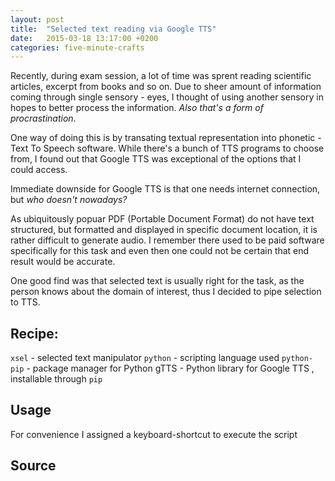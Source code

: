 ```yaml
---
layout: post
title:  "Selected text reading via Google TTS"
date:   2015-03-18 13:17:00 +0200
categories: five-minute-crafts
---
```

Recently, during exam session, a lot of time was sprent reading scientific articles, excerpt from books and so on. Due to sheer amount of information coming through single sensory - eyes, I thought of using another sensory in hopes to better process the information. *Also that's a form of procrastination*.

One way of doing this is by transating textual representation into phonetic - Text To Speech software. While there's a bunch of TTS programs to choose from, I found out that Google TTS was exceptional of the options that I could access.

Immediate downside for Google TTS is that one needs internet connection, but *who doesn't nowadays?*

As ubiquitously popuar PDF (Portable Document Format) do not have text structured, but formatted and displayed in specific document location, it is rather difficult to generate audio. I remember there used to be paid software specifically for this task and even then one could not be certain that end result would be accurate.

One good find was that selected text is usually right for the task, as the person knows about the domain of interest, thus I decided to pipe selection to TTS.

## Recipe:
`xsel` - selected text manipulator
`python` - scripting language used
`python-pip` - package manager for Python
gTTS - Python library for Google TTS , installable through `pip`

## Usage
For convenience I assigned a keyboard-shortcut to execute the script

## Source
<script src="https://gist.github.com/psukys/4ba38de1f31ff37e49aa.js"></script>
